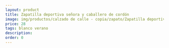 ```yaml
---
layout: product
title: Zapatilla deportiva señora y caballero de cordón 
image: img/productos/calzado de calle - copia/zapato/Zapatilla deportiva señora y caballero de cordón =28=blanco verano.webp
price: 28
tags: blanco verano
description: 
order: 0
---
```

